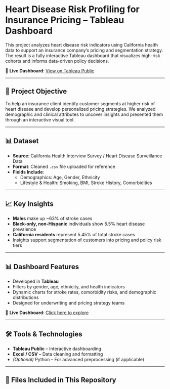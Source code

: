 # Heart Disease Risk Profiling for Insurance Pricing – Tableau Dashboard

This project analyzes heart disease risk indicators using California health data to support an insurance company’s pricing and segmentation strategy. The result is a fully interactive Tableau dashboard that visualizes high-risk cohorts and informs data-driven policy decisions.

🔗 **Live Dashboard**: [View on Tableau Public](https://public.tableau.com/app/profile/sai.nithisha.marripelly/viz/HeartDisease_keyindicators/IndicatorsofHeartDisease)

---

## 🧠 Project Objective

To help an insurance client identify customer segments at higher risk of heart disease and develop personalized pricing strategies. We analyzed demographic and clinical attributes to uncover insights and presented them through an interactive visual tool.

---

## 📊 Dataset

- **Source**: California Health Interview Survey / Heart Disease Surveillance Data
- **Format**: Cleaned `.csv` file uploaded for reference
- **Fields Include**:
  - Demographics: Age, Gender, Ethnicity
  - Lifestyle & Health: Smoking, BMI, Stroke History, Comorbidities

---

## 📈 Key Insights

- **Males** make up ~63% of stroke cases
- **Black-only, non-Hispanic** individuals show 5.5% heart disease prevalence
- **California residents** represent 5.45% of total stroke cases
- Insights support segmentation of customers into pricing and policy risk tiers

---

## 📊 Dashboard Features

- Developed in **Tableau**
- Filters by gender, age, ethnicity, and health indicators
- Dynamic charts for stroke rates, comorbidity risks, and demographic distributions
- Designed for underwriting and pricing strategy teams

🔗 **Live Dashboard**: [Click here to explore](https://public.tableau.com/app/profile/your-dashboard-link-here)

---

## 🛠️ Tools & Technologies

- **Tableau Public** – Interactive dashboarding
- **Excel / CSV** – Data cleaning and formatting
- *(Optional)* Python – For advanced preprocessing (if applicable)

---

## 📂 Files Included in This Repository

